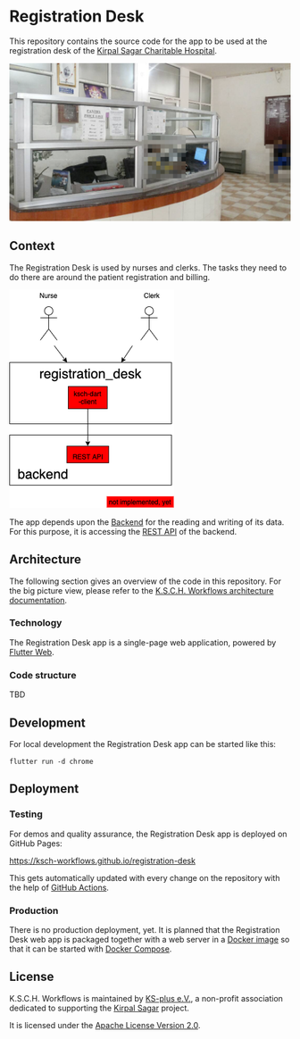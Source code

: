 # Registration Desk

This repository contains the source code for the app to be used at the registration desk of the [Kirpal Sagar Charitable Hospital](https://kirpal-sagar.org/en/kirpal-charitable-hospital-en/).

![KSCH Registration Desk](doc/img/registration-desk.png)

## Context

The Registration Desk is used by nurses and clerks.
The tasks they need to do there are around the patient registration and billing.

![Context diagram](doc/img/context.png)

The app depends upon the [Backend](https://github.com/ksch-workflows/backend) for the reading and writing of its data.
For this purpose, it is accessing the [REST API](https://www.redhat.com/en/topics/api/what-is-a-rest-api) of the backend.

## Architecture

The following section gives an overview of the code in this repository.
For the big picture view, please refer to the [K.S.C.H. Workflows architecture documentation](https://ksch-workflows.github.io/arc42/).

### Technology

The Registration Desk app is a single-page web application, powered by [Flutter Web](https://flutter.dev/web).

### Code structure

TBD

## Development

For local development the Registration Desk app can be started like this:

```
flutter run -d chrome
```

## Deployment

### Testing

For demos and quality assurance, the Registration Desk app is deployed on GitHub Pages:

https://ksch-workflows.github.io/registration-desk

This gets automatically updated with every change on the repository with the help of [GitHub Actions](https://dev.to/janux_de/automatically-publish-a-flutter-web-app-on-github-pages-3m1f).

### Production

There is no production deployment, yet.
It is planned that the Registration Desk web app is packaged together with a web server in a [Docker image](https://searchitoperations.techtarget.com/definition/Docker-image) so that it can be started with [Docker Compose](https://docs.docker.com/compose/).

## License

K.S.C.H. Workflows is maintained by [KS-plus e.V.](https://ks-plus.org/en/welcome/),
a non-profit association dedicated to supporting the [Kirpal Sagar](https://kirpal-sagar.org/en/welcome/) project.

It is licensed under the [Apache License Version 2.0](https://github.com/ksch-workflows/ksch-workflows/blob/master/LICENSE).
